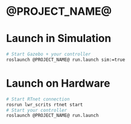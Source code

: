@PROJECT_NAME@
============

# Launch in Simulation

```bash
# Start Gazebo + your controller
roslaunch @PROJECT_NAME@ run.launch sim:=true
```

# Launch on Hardware

```bash
# Start RTnet connection
rosrun lwr_scrits rtnet start
# Start your controller
roslaunch @PROJECT_NAME@ run.launch
```
